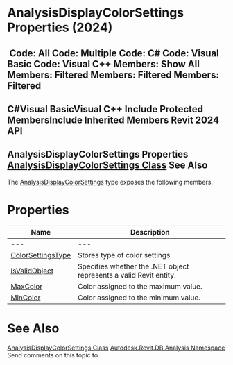 # AnalysisDisplayColorSettings Properties (2024)

﻿
 Code: All Code: Multiple Code: C# Code: Visual Basic Code: Visual C++  Members: Show All Members: Filtered Members: Filtered Members: Filtered   
---  
C#Visual BasicVisual C++
Include Protected MembersInclude Inherited Members
Revit 2024 API  
---  
AnalysisDisplayColorSettings Properties  
[AnalysisDisplayColorSettings Class](936b709f-0cf4-c5ab-bfa9-2f4e340f4037.md "AnalysisDisplayColorSettings Class") See Also  
---  
The [AnalysisDisplayColorSettings](936b709f-0cf4-c5ab-bfa9-2f4e340f4037.md "AnalysisDisplayColorSettings Class") type exposes the following members.
# Properties
| Name | Description |
| --- | --- |
| --- | --- | --- |
| [ColorSettingsType](c4023701-b18e-63e7-012b-04b53337cdbb.md "ColorSettingsType Property") | Stores type of color settings |
| [IsValidObject](f5adcbec-f16b-adae-93cf-3d4421b9c81d.md "IsValidObject Property") | Specifies whether the .NET object represents a valid Revit entity. |
| [MaxColor](cbc675e0-7085-5d7d-9244-1d375bdafe6d.md "MaxColor Property") | Color assigned to the maximum value. |
| [MinColor](ecb3498d-04b7-02e9-d841-fc233fdd2fe8.md "MinColor Property") | Color assigned to the minimum value. |

# See Also
[AnalysisDisplayColorSettings Class](936b709f-0cf4-c5ab-bfa9-2f4e340f4037.md "AnalysisDisplayColorSettings Class")
[Autodesk.Revit.DB.Analysis Namespace](958e2e12-587d-f188-5d7b-f13d7dbfdf48.md "Autodesk.Revit.DB.Analysis Namespace")
Send comments on this topic to 